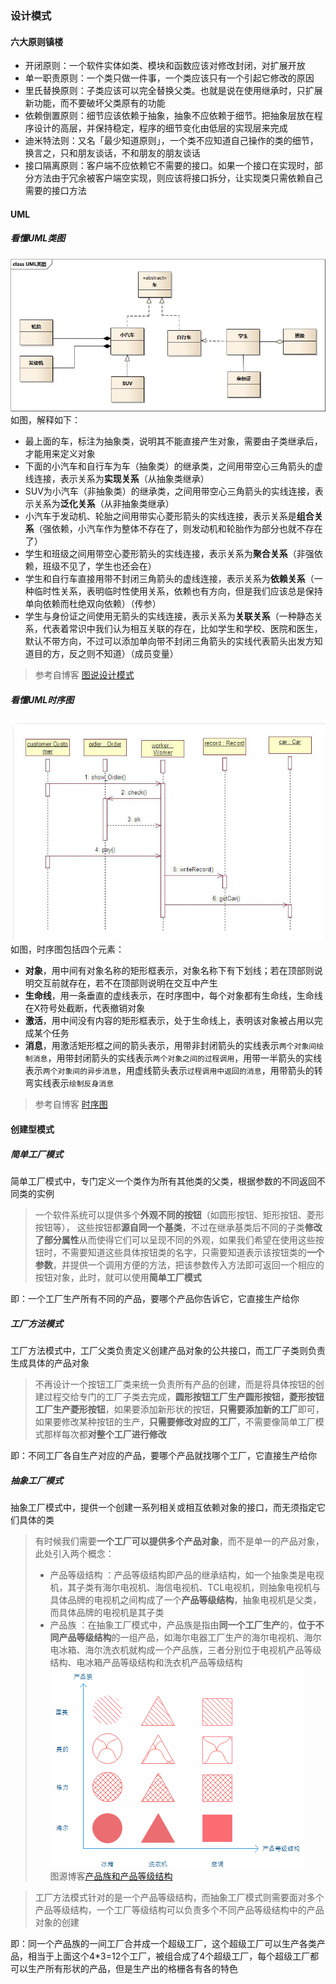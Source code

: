 ### 设计模式
#### 六大原则镇楼
- 开闭原则：一个软件实体如类、模块和函数应该对修改封闭，对扩展开放
- 单一职责原则：一个类只做一件事，一个类应该只有一个引起它修改的原因
- 里氏替换原则：子类应该可以完全替换父类。也就是说在使用继承时，只扩展新功能，而不要破坏父类原有的功能
- 依赖倒置原则：细节应该依赖于抽象，抽象不应依赖于细节。把抽象层放在程序设计的高层，并保持稳定，程序的细节变化由低层的实现层来完成
- 迪米特法则：又名「最少知道原则」，一个类不应知道自己操作的类的细节，换言之，只和朋友谈话，不和朋友的朋友谈话
- 接口隔离原则：客户端不应依赖它不需要的接口。如果一个接口在实现时，部分方法由于冗余被客户端空实现，则应该将接口拆分，让实现类只需依赖自己需要的接口方法
#### UML
##### 看懂UML类图
![UML类图](https://github.com/linyang23/Q-A-in-level-2/blob/master/photo/uml.png)<br>
如图，解释如下：<br>
- 最上面的车，标注为抽象类，说明其不能直接产生对象，需要由子类继承后，才能用来定义对象<br>
- 下面的小汽车和自行车为车（抽象类）的继承类，之间用带空心三角箭头的虚线连接，表示关系为**实现关系**（从抽象类继承）<br>
- SUV为小汽车（非抽象类）的继承类，之间用带空心三角箭头的实线连接，表示关系为**泛化关系**（从非抽象类继承）<br>
- 小汽车于发动机、轮胎之间用带实心菱形箭头的实线连接，表示关系是**组合关系**（强依赖，小汽车作为整体不存在了，则发动机和轮胎作为部分也就不存在了）<br>
- 学生和班级之间用带空心菱形箭头的实线连接，表示关系为**聚合关系**（非强依赖，班级不见了，学生也还会在）<br>
- 学生和自行车直接用带不封闭三角箭头的虚线连接，表示关系为**依赖关系**（一种临时性关系，表明临时性使用关系，依赖也有方向，但是我们应该总是保持单向依赖而杜绝双向依赖）（传参）<br>
- 学生与身份证之间使用无箭头的实线连接，表示关系为**关联关系**（一种静态关系，代表着常识中我们认为相互关联的存在，比如学生和学校、医院和医生，默认不带方向，不过可以添加单向带不封闭三角箭头的实线代表箭头出发方知道目的方，反之则不知道）（成员变量）<br>
>参考自博客  [图说设计模式](https://design-patterns.readthedocs.io/zh_CN/latest/index.html)<br>
##### 看懂UML时序图
![UML时序图](https://github.com/linyang23/Q-A-in-level-2/blob/master/photo/umltime.png)<br>
如图，时序图包括四个元素：<br>
- **对象**，用中间有对象名称的矩形框表示，对象名称下有下划线；若在顶部则说明交互前就存在，若不在顶部则说明在交互中产生<br>
- **生命线**，用一条垂直的虚线表示，在时序图中，每个对象都有生命线，生命线在X符号处截断，代表撤销对象<br>
- **激活**，用中间没有内容的矩形框表示，处于生命线上，表明该对象被占用以完成某个任务<br>
- **消息**，用激活矩形框之间的箭头表示，用带非封闭箭头的实线表示`两个对象间绘制消息`，用带封闭箭头的实线表示`两个对象之间的过程调用`，用带一半箭头的实线表示`两个对象间的异步消息`，用虚线箭头表示`过程调用中返回的消息`，用带箭头的转弯实线表示`绘制反身消息`<br>
>参考自博客  [时序图](https://www.jianshu.com/p/ccc0084cfb76)<br>
#### 创建型模式
##### 简单工厂模式
简单工厂模式中，专门定义一个类作为所有其他类的父类，根据参数的不同返回不同类的实例<br>
>一个软件系统可以提供多个**外观不同的按钮**（如圆形按钮、矩形按钮、菱形按钮等）， 这些按钮都**源自同一个基类**，不过在继承基类后不同的子类**修改了部分属性**从而使得它们可以呈现不同的外观，如果我们希望在使用这些按钮时，不需要知道这些具体按钮类的名字，只需要知道表示该按钮类的**一个参数**，并提供一个调用方便的方法，把该参数传入方法即可返回一个相应的按钮对象，此时，就可以使用**简单工厂模式**<br>

即：一个工厂生产所有不同的产品，要哪个产品你告诉它，它直接生产给你
##### 工厂方法模式
工厂方法模式中，工厂父类负责定义创建产品对象的公共接口，而工厂子类则负责生成具体的产品对象<br>
>不再设计一个按钮工厂类来统一负责所有产品的创建，而是将具体按钮的创建过程交给专门的工厂子类去完成，**圆形按钮工厂生产圆形按钮，菱形按钮工厂生产菱形按钮**，如果要添加新形状的按钮，**只需要添加新的工厂**即可，如果要修改某种按钮的生产，**只需要修改对应的工厂**，不需要像简单工厂模式那样每次都**对整个工厂进行修改**

即：不同工厂各自生产对应的产品，要哪个产品就找哪个工厂，它直接生产给你<br>
##### 抽象工厂模式
抽象工厂模式中，提供一个创建一系列相关或相互依赖对象的接口，而无须指定它们具体的类<br>
>有时候我们需要**一个工厂可以提供多个产品对象**，而不是单一的产品对象，此处引入两个概念：<br>
>- 产品等级结构 ：产品等级结构即产品的继承结构，如一个抽象类是电视机，其子类有海尔电视机、海信电视机、TCL电视机，则抽象电视机与具体品牌的电视机之间构成了一个**产品等级结构**，抽象电视机是父类，而具体品牌的电视机是其子类<br>
>- 产品族 ：在抽象工厂模式中，产品族是指由**同一个工厂生产**的，**位于不同产品等级结构**的一组产品，如海尔电器工厂生产的海尔电视机、海尔电冰箱、海尔洗衣机就构成一个产品族，三者分别位于电视机产品等级结构、电冰箱产品等级结构和洗衣机产品等级结构<br>
![产品族](https://github.com/linyang23/Q-A-in-level-2/blob/master/photo/products.png)<br>
图源博客[产品族和产品等级结构](https://www.jianshu.com/p/f1e837cab952)<br>

>工厂方法模式针对的是一个产品等级结构，而抽象工厂模式则需要面对多个产品等级结构，一个工厂等级结构可以负责多个不同产品等级结构中的产品对象的创建

即：同一个产品族的一间工厂合并成一个超级工厂，这个超级工厂可以生产各类产品，相当于上面这个4*3=12个工厂，被组合成了4个超级工厂，每个超级工厂都可以生产所有形状的产品，但是生产出的格栅各有各的特色<br>
